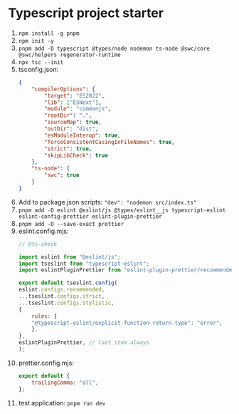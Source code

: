 # Typescript project starter

1. `npm install -g pnpm`
1. `npm init -y`
1. `pnpm add -D typescript @types/node nodemon ts-node @swc/core @swc/helpers regenerator-runtime`
1. `npx tsc --init`
1. tsconfig.json:
    ```json
    {
        "compilerOptions": {
            "target": "ES2022",
            "lib": ["ESNext"],
            "module": "commonjs",
            "rootDir": ".",
            "sourceMap": true,
            "outDir": "dist",
            "esModuleInterop": true,
            "forceConsistentCasingInFileNames": true,
            "strict": true,
            "skipLibCheck": true
        },
        "ts-node": {
            "swc": true
        }
    }
    ```
1. Add to package.json scripts: `"dev": "nodemon src/index.ts"`
1. `pnpm add -D eslint @eslint/js @types/eslint__js typescript-eslint eslint-config-prettier eslint-plugin-prettier`
1. `pnpm add -D --save-exact prettier`
1. eslint.config.mjs:
    ```js
    // @ts-check

    import eslint from "@eslint/js";
    import tseslint from "typescript-eslint";
    import eslintPluginPrettier from "eslint-plugin-prettier/recommended";

    export default tseslint.config(
    eslint.configs.recommended,
    ...tseslint.configs.strict,
    ...tseslint.configs.stylistic,
    {
        rules: {
        "@typescript-eslint/explicit-function-return-type": "error",
        },
    },
    eslintPluginPrettier, // last item always
    );
    ```
1. prettier.config.mjs:
    ```js
    export default {
        trailingComma: "all",
    };
    ```
1. test application: `pnpm run dev`
